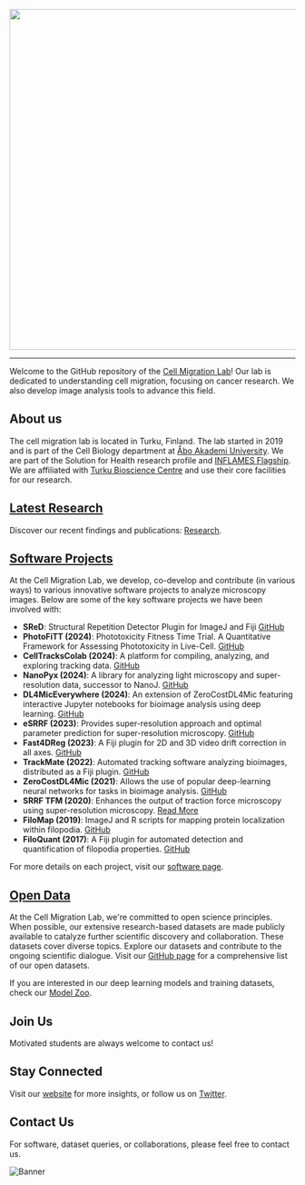 <p align="center">
  <img src="https://github.com/CellMigrationLab/.github/blob/main/images/LabLogo.png" width="600" height="auto"/>
</p>

------------

Welcome to the GitHub repository of the [Cell Migration Lab](https://cellmig.org/)! Our lab is dedicated to understanding cell migration, focusing on cancer research. We also develop image analysis tools to advance this field.

## About us
The cell migration lab is located in Turku, Finland. The lab started in 2019 and is part of the Cell Biology department at [Åbo Akademi University](https://www.abo.fi/en/). We are part of the Solution for Health research profile and [INFLAMES Flagship](https://inflames.utu.fi/). We are affiliated with [Turku Bioscience Centre](https://bioscience.fi/) and use their core facilities for our research.

## [Latest Research](https://cellmig.org/featured-research/)
Discover our recent findings and publications: [Research](https://cellmig.org/featured-research/).


## [Software Projects](https://cellmig.org/software/)

At the Cell Migration Lab, we develop, co-develop and contribute (in various ways) to various innovative software projects to analyze microscopy images. Below are some of the key software projects we have been involved with:

- **SReD**: Structural Repetition Detector Plugin for ImageJ and Fiji [GitHub](https://github.com/HenriquesLab/SReD)
- **PhotoFiTT (2024)**: Phototoxicity Fitness Time Trial. A Quantitative Framework for Assessing Phototoxicity in Live-Cell. [GitHub](https://github.com/HenriquesLab/PhotoFiTT)
- **CellTracksColab (2024)**: A platform for compiling, analyzing, and exploring tracking data. [GitHub](https://github.com/guijacquemet/CellTracksColab)
- **NanoPyx (2024)**: A library for analyzing light microscopy and super-resolution data, successor to NanoJ. [GitHub](https://github.com/HenriquesLab/NanoPyx)
- **DL4MicEverywhere (2024)**: An extension of ZeroCostDL4Mic featuring interactive Jupyter notebooks for bioimage analysis using deep learning. [GitHub](https://github.com/HenriquesLab/DL4MicEverywhere)
- **eSRRF (2023)**: Provides super-resolution approach and optimal parameter prediction for super-resolution microscopy. [GitHub](https://github.com/HenriquesLab/NanoJ-eSRRF)
- **Fast4DReg (2023)**: A Fiji plugin for 2D and 3D video drift correction in all axes. [GitHub](https://github.com/guijacquemet/Fast4DReg)
- **TrackMate (2022)**: Automated tracking software analyzing bioimages, distributed as a Fiji plugin. [GitHub](https://github.com/trackmate-sc/TrackMate)
- **ZeroCostDL4Mic (2021)**: Allows the use of popular deep-learning neural networks for tasks in bioimage analysis. [GitHub](https://github.com/HenriquesLab/ZeroCostDL4Mic)
- **SRRF TFM (2020)**: Enhances the output of traction force microscopy using super-resolution microscopy. [Read More](https://pubs.acs.org/doi/abs/10.1021/acsnano.9b07628)
- **FiloMap (2019)**: ImageJ and R scripts for mapping protein localization within filopodia. [GitHub](https://github.com/guijacquemet/FiloMAP)
- **FiloQuant (2017)**: A Fiji plugin for automated detection and quantification of filopodia properties. [GitHub](https://github.com/guijacquemet/FiloQuant)

For more details on each project, visit our [software page](https://cellmig.org/software/).

## [Open Data](https://github.com/CellMigrationLab/CellMigrationLab_Datasets)
At the Cell Migration Lab, we're committed to open science principles. When possible, our extensive research-based datasets are made publicly available to catalyze further scientific discovery and collaboration. These datasets cover diverse topics. Explore our datasets and contribute to the ongoing scientific dialogue. Visit our [GitHub page](https://github.com/CellMigrationLab/Datasets) for a comprehensive list of our open datasets.

If you are interested in our deep learning models and training datasets, check our [Model Zoo](https://github.com/CellMigrationLab/ModelZoo).

## Join Us
Motivated students are always welcome to contact us!

## Stay Connected
Visit our [website](https://cellmig.org/) for more insights, or follow us on [Twitter](https://twitter.com/guijacquemet).

## Contact Us
For software, dataset queries, or collaborations, please feel free to contact us.

![Banner](https://github.com/CellMigrationLab/.github/blob/main/images/banner.png)
